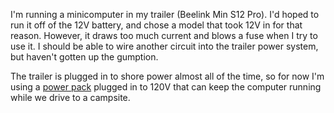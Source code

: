 I'm running a minicomputer in my trailer (Beelink Min S12 Pro). I'd hoped to run it off of the 12V battery, and chose a model that took 12V in for that reason. However, it draws too much current and blows a fuse when I try to use it. I should be able to wire another circuit into the trailer power system, but haven't gotten up the gumption.

The trailer is plugged in to shore power almost all of the time, so for now I'm using a [power pack](https://www.amazon.com/gp/product/B07H8F5HYJ) plugged in to 120V that can keep the computer running while we drive to a campsite.